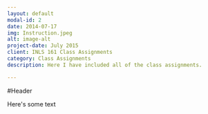 ```yaml
---
layout: default
modal-id: 2
date: 2014-07-17
img: Instruction.jpeg
alt: image-alt
project-date: July 2015
client: INLS 161 Class Assignments
category: Class Assignments
description: Here I have included all of the class assignments.

---
```


#Header

Here's some text
